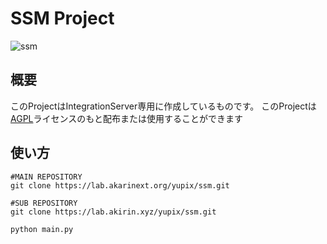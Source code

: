 # SSM Project

![ssm](https://repo.akarinext.org/assets/image/YX.png)

## 概要

このProjectはIntegrationServer専用に作成しているものです。
このProjectは[AGPL](LICENSE)ライセンスのもと配布または使用することができます

## 使い方

```
#MAIN REPOSITORY
git clone https://lab.akarinext.org/yupix/ssm.git

#SUB REPOSITORY 
git clone https://lab.akirin.xyz/yupix/ssm.git

python main.py
```


